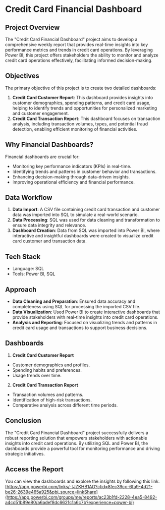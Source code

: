 # Credit Card Financial Dashboard

## Project Overview
The "Credit Card Financial Dashboard" project aims to develop a comprehensive weekly report that provides real-time insights into key performance metrics and trends in credit card operations. By leveraging Power BI, this project offers stakeholders the ability to monitor and analyze credit card operations effectively, facilitating informed decision-making.

## Objectives
The primary objective of this project is to create two detailed dashboards:
1. **Credit Card Customer Report**: This dashboard provides insights into customer demographics, spending patterns, and credit card usage, helping to identify trends and opportunities for personalized marketing and customer engagement.
2. **Credit Card Transaction Report**: This dashboard focuses on transaction analysis, including transaction volumes, types, and potential fraud detection, enabling efficient monitoring of financial activities.

## Why Financial Dashboards?
Financial dashboards are crucial for:

- Monitoring key performance indicators (KPIs) in real-time.
- Identifying trends and patterns in customer behavior and transactions.
- Enhancing decision-making through data-driven insights.
- Improving operational efficiency and financial performance.

## Data Workflow
1. **Data Import**: A CSV file containing credit card transaction and customer data was imported into SQL to simulate a real-world scenario.
2. **Data Processing**: SQL was used for data cleaning and transformation to ensure data integrity and relevance.
3. **Dashboard Creation**: Data from SQL was imported into Power BI, where interactive and insightful dashboards were created to visualize credit card customer and transaction data.

## Tech Stack
- Language: SQL
- Tools: Power BI, SQL

## Approach
- **Data Cleaning and Preparation**: Ensured data accuracy and completeness using SQL for processing the imported CSV file.
- **Data Visualization**: Used Power BI to create interactive dashboards that provide stakeholders with real-time insights into credit card operations.
- **Analysis and Reporting**: Focused on visualizing trends and patterns in credit card usage and transactions to support business decisions.

## Dashboards
1. **Credit Card Customer Report**
- Customer demographics and profiles.
- Spending habits and preferences.
- Usage trends over time.
2. **Credit Card Transaction Report**
- Transaction volumes and patterns.
- Identification of high-risk transactions.
- Comparative analysis across different time periods.

## Conclusion
The "Credit Card Financial Dashboard" project successfully delivers a robust reporting solution that empowers stakeholders with actionable insights into credit card operations. By utilizing SQL and Power BI, the dashboards provide a powerful tool for monitoring performance and driving strategic initiatives.

## Access the Report
You can view the dashboards and explore the insights by following this link.
[https://app.powerbi.com/links/-tJZKHB1AO?ctid=8fec39cc-6fa9-4d21-be26-2639e465a925&pbi_source=linkShare](https://app.powerbi.com/groups/me/reports/ac23b1fd-2228-4ea5-8492-a4cd51b89e80/a6adef8dc6621c1a6c7b?experience=power-bi)
